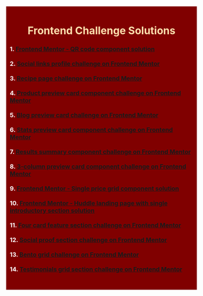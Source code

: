 
<br/>
<div style="margin: auto;width: 500px; color:white; text-align: left; background: maroon; padding: 10px;">
  <h1 style="color:navajowhite;text-align: center"> Frontend Challenge Solutions</h1>
<h3> 1. 
  <a href="https://sirajshaon.github.io/frontendMentor/qr-code-component-main/"> Frontend Mentor - QR code component solution </a>
<br/>
<br/>
2. 
  <a href="https://sirajshaon.github.io/frontendMentor/social-links-profile-main/"> Social links profile challenge on Frontend Mentor </a>
<br/>
<br/>
3. 
<a href="https://sirajshaon.github.io/frontendMentor/recipe-page-main/"> Recipe page challenge on Frontend Mentor </a>
<br/>
<br/>
4. 
<a href="https://sirajshaon.github.io/frontendMentor/product-preview-card-component-main/"> Product preview card component challenge on Frontend Mentor </a>
<br/>
<br/>
  5. 
<a href="https://sirajshaon.github.io/frontendMentor/blog-preview-card-main/"> Blog preview card challenge on Frontend Mentor </a>
<br/>
<br/>
    6. 
<a href="https://sirajshaon.github.io/frontendMentor/stats-preview-card-component-main/">Stats preview card component challenge on Frontend Mentor </a>
<br/>
<br/>
 7. 
<a href="https://sirajshaon.github.io/frontendMentor/results-summary-component-main/"> Results summary component challenge on Frontend Mentor </a>
<br/>
<br/>
  8. 
<a href="https://sirajshaon.github.io/frontendMentor/3-column-preview-card-component-main/"> 3-column preview card component challenge on Frontend Mentor </a>
<br/>
<br/>
  9. 
<a href="https://sirajshaon.github.io/frontendMentor/single-price-grid-component-master/"> Frontend Mentor - Single price grid component solution </a>
<br/>
<br/>
  10. 
<a href="https://sirajshaon.github.io/frontendMentor/huddle-landing-page-with-single-introductory-section-master/"> Frontend Mentor - Huddle landing page with single introductory section solution </a>
<br/>
<br/>
  11. 
<a href="https://sirajshaon.github.io/frontendMentor/four-card-feature-section-master/"> Four card feature section challenge on Frontend Mentor</a>
<br/>
<br/>
  12. 
<a href="https://sirajshaon.github.io/frontendMentor/social-proof-section-master/"> Social proof section challenge on Frontend Mentor</a>
<br/>
<br/>
  13. 
<a href="https://sirajshaon.github.io/frontendMentor/bento-grid-main/"> Bento grid challenge on Frontend Mentor</a>
<br/>
<br/>
  14. 
<a href="https://sirajshaon.github.io/frontendMentor/testimonials-grid-section-main/"> Testimonials grid section challenge on Frontend Mentor</a>
<br/>
<br/>
 </h3></div>
